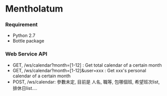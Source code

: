 # Mentholatum

### Requirement
* Python 2.7
* Bottle package

### Web Service API
* GET, /ws/calendar?month=[1-12] : Get total calendar of a certain month
* GET, /ws/calendar?month=[1-12]&user=xxx : Get xxx's personal calendar of a certain month
* POST, /ws/calendar: 參數未定, 目前是 人名, 職等, 包哪個班, 希望班次list, 排休日list....

